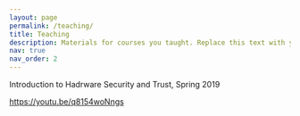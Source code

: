 ```yaml
---
layout: page
permalink: /teaching/
title: Teaching
description: Materials for courses you taught. Replace this text with your description.
nav: true
nav_order: 2
---
```


Introduction to Hadrware Security and Trust, Spring 2019

https://youtu.be/q8154woNngs

